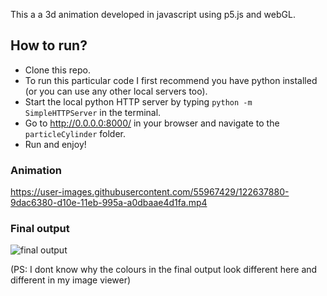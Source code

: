 

This a a 3d animation developed in javascript using p5.js and webGL.

## How to run?

- Clone this repo.
- To run this particular code I first recommend you have python installed (or you can use any other local servers too). 
- Start the local python HTTP server by typing `python -m SimpleHTTPServer` in the terminal.
- Go to http://0.0.0.0:8000/ in your browser and navigate to the `particleCylinder` folder.
- Run and enjoy!

### Animation
https://user-images.githubusercontent.com/55967429/122637880-9dac6380-d10e-11eb-995a-a0dbaae4d1fa.mp4



### Final output
![final output](https://user-images.githubusercontent.com/55967429/122637923-d3e9e300-d10e-11eb-8bf3-8e5cc1317d6b.png)

(PS: I dont know why the colours in the final output look different here and different in my image viewer)
